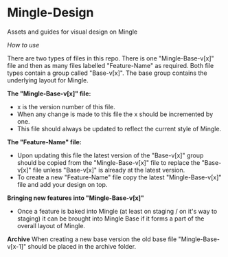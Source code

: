 Mingle-Design
=============

Assets and guides for visual design on Mingle

*How to use*

There are two types of files in this repo. There is one "Mingle-Base-v[x]" file and then as many files labelled "Feature-Name" as required. Both file types contain a group called "Base-v[x]". The base group contains the underlying layout for Mingle.

**The "Mingle-Base-v[x]" file:**
- x is the version number of this file.
- When any change is made to this file the x should be incremented by one.
- This file should always be updated to reflect the current style of Mingle.

**The "Feature-Name" file:**
- Upon updating this file the latest version of the "Base-v[x]" group should be copied from the "Mingle-Base-v[x]" file to replace the "Base-v[x]" file unless "Base-v[x]" is already at the latest version.
- To create a new "Feature-Name" file copy the latest "Mingle-Base-v[x]" file and add your design on top.

**Bringing new features into "Mingle-Base-v[x]"**
- Once a feature is baked into Mingle (at least on staging / on it's way to staging) it can be brought into Mingle Base if it forms a part of the overall layout of Mingle.

**Archive**
  When creating a new base version the old base file "Mingle-Base-v[x-1]" should be placed in the archive folder.
